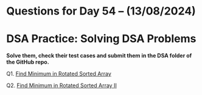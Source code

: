 # Questions for Day 54 – (13/08/2024)
# DSA Practice: Solving DSA Problems


**Solve them, check their test cases and submit them in the DSA folder of the GitHub repo.**

Q1. [Find Minimum in Rotated Sorted Array](https://leetcode.com/problems/find-minimum-in-rotated-sorted-array/description/)

Q2. [Find Minimum in Rotated Sorted Array II](https://leetcode.com/problems/find-minimum-in-rotated-sorted-array-ii/description/)

